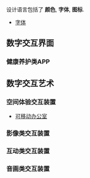 设计语言包括了 **颜色**, **字体**, **图标**.

- [字体](./字体.md)

## 数字交互界面

### 健康养护类APP

## 数字交互艺术

### 空间体验交互装置

- [可移动办公室](./可移动办公室.md)

### 影像类交互装置

### 互动类交互装置

### 音画类交互装置